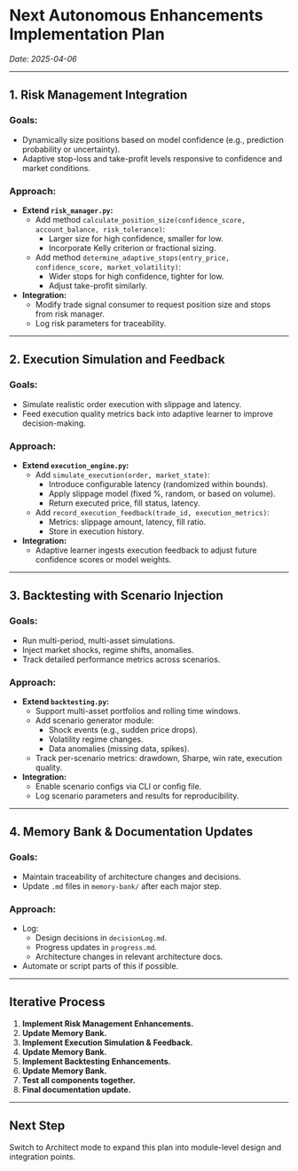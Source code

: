 # Next Autonomous Enhancements Implementation Plan
*Date: 2025-04-06*

---

## 1. Risk Management Integration

### Goals:
- Dynamically size positions based on model confidence (e.g., prediction probability or uncertainty).
- Adaptive stop-loss and take-profit levels responsive to confidence and market conditions.

### Approach:
- **Extend `risk_manager.py`:**
  - Add method `calculate_position_size(confidence_score, account_balance, risk_tolerance)`:
    - Larger size for high confidence, smaller for low.
    - Incorporate Kelly criterion or fractional sizing.
  - Add method `determine_adaptive_stops(entry_price, confidence_score, market_volatility)`:
    - Wider stops for high confidence, tighter for low.
    - Adjust take-profit similarly.
- **Integration:**
  - Modify trade signal consumer to request position size and stops from risk manager.
  - Log risk parameters for traceability.

---

## 2. Execution Simulation and Feedback

### Goals:
- Simulate realistic order execution with slippage and latency.
- Feed execution quality metrics back into adaptive learner to improve decision-making.

### Approach:
- **Extend `execution_engine.py`:**
  - Add `simulate_execution(order, market_state)`:
    - Introduce configurable latency (randomized within bounds).
    - Apply slippage model (fixed %, random, or based on volume).
    - Return executed price, fill status, latency.
  - Add `record_execution_feedback(trade_id, execution_metrics)`:
    - Metrics: slippage amount, latency, fill ratio.
    - Store in execution history.
- **Integration:**
  - Adaptive learner ingests execution feedback to adjust future confidence scores or model weights.

---

## 3. Backtesting with Scenario Injection

### Goals:
- Run multi-period, multi-asset simulations.
- Inject market shocks, regime shifts, anomalies.
- Track detailed performance metrics across scenarios.

### Approach:
- **Extend `backtesting.py`:**
  - Support multi-asset portfolios and rolling time windows.
  - Add scenario generator module:
    - Shock events (e.g., sudden price drops).
    - Volatility regime changes.
    - Data anomalies (missing data, spikes).
  - Track per-scenario metrics: drawdown, Sharpe, win rate, execution quality.
- **Integration:**
  - Enable scenario configs via CLI or config file.
  - Log scenario parameters and results for reproducibility.

---

## 4. Memory Bank & Documentation Updates

### Goals:
- Maintain traceability of architecture changes and decisions.
- Update `.md` files in `memory-bank/` after each major step.

### Approach:
- Log:
  - Design decisions in `decisionLog.md`.
  - Progress updates in `progress.md`.
  - Architecture changes in relevant architecture docs.
- Automate or script parts of this if possible.

---

## Iterative Process

1. **Implement Risk Management Enhancements.**
2. **Update Memory Bank.**
3. **Implement Execution Simulation & Feedback.**
4. **Update Memory Bank.**
5. **Implement Backtesting Enhancements.**
6. **Update Memory Bank.**
7. **Test all components together.**
8. **Final documentation update.**

---

## Next Step

Switch to Architect mode to expand this plan into module-level design and integration points.